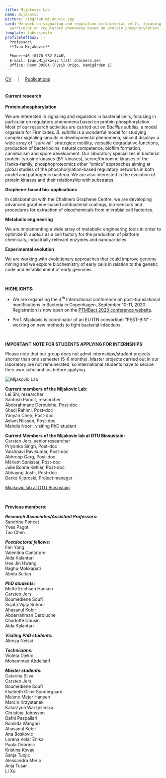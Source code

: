 ```yaml
---
title: Mijakovic Lab
name: mijakovic
picture: /img/lab_mijakovic.jpg
card: We work on signaling and regulation in bacterial cells, focusing in
  particular on regulatory phenomena based on protein phosphorylation.
template: labs/single
profileleftbox: |-
  Professor\
  **Ivan Mijakovic**

  Phone:+46 (0)70 982 8446\
  E-mail: Ivan.Mijakovic \[at] chalmers.se\
  Office: Room 3056A (Fysik Origo, Kemigården 1)
---
```

[CV](/img/cv_im2005.pdf) &nbsp;&nbsp;&nbsp;&nbsp;|&nbsp;&nbsp;&nbsp;&nbsp; [Publications](/img/pub_im2005.pdf) <br/><br/>

#### Current research

**Protein phosphorylation**

We are interested in signaling and regulation in bacterial cells, focusing in particular on regulatory phenomena based on protein phosphorylation. Most of our research activities are carried out on *Bacillus subtilis*, a model organism for Firmicutes. *B. subtilis* is a wonderful model for studying complex signaling circuits in developmental phenomena, since it displays a wide array of “survival” strategies: motility, versatile degradative functions, production of bacteriocins, natural competence, biofilm formation, cannibalism and spore development. Our laboratory specializes in bacterial protein-tyrosine kinases (BY-kinases), serine/threonine kinases of the Hanks-family, phosphoproteomics other “omics” approaches aiming at global studies of the phosphorylation-based regulatory networks in both model and pathogenic bacteria. We are also interested in the evolution of protein kinases and their relationship with substrates.

**Graphene-based bio-applications**

In collaboration with the Chalmers Graphene Centre, we are developing advanced graphene-based antibacterial coatings, bio-sensors and procedures for extraction of oleochemicals from microbial cell factories.

**Metabolic engineering**

We are implementing a wide array of metabolic engineering tools in order to optimize *B. subtilis* as a cell factory for the production of platform chemicals, industrially relevant enzymes and nanoparticles.

**Experimental evolution**

We are working with evolutionary approaches that could improve genome mining and we explore biochemistry of early cells in relation to the genetic code and establishment of early genomes.

<br/>

**HIGHLIGHTS:**

* We are organizing the 4<sup>th</sup> International conference on post-translational modifications in Bacteria in Copenhagen, September 10-11, 2020. Registration is now open on the [PTMBact 2020 conference website](https://www.sysbio.se/ptmbact2020/).    

* Prof. Mijakovic is coordinator of an EU ITN consortium “PEST-BIN” – working on new methods to fight bacterial infections.

<br/>

**IMPORTANT NOTE FOR STUDENTS APPLYING FOR INTERNSHIPS:**

Please note that our group does not admit internships/student projects shorter than one semester (5-6 months). Master projects carried out in our laboratory are not remunerated, so international students have to secure their own scholarships before applying.

![Mijakovic Lab](/img/pic_imgroup19_720.png)

**Current members of the Mijakovic Lab:**\
Lei Shi, researcher\
Santosh Pandit, researcher\
Abderahmane Derouiche, Post-doc\
Shadi Rahimi, Post-doc\
Yanyan Chen, Post-doc\
Avlant Nilsson, Post-doc  \
Mahdis Noori, visiting PhD student

**Current Members of the Mijakovic lab at DTU Biosustain:**\
Carsten Jers, senior researcher\
Priyanka Singh, Post-doc\
Vaishnavi Ravikumar, Post-doc\
Abhroop Garg, Post-doc\
Mériem Senissar, Post-doc\
Julie Bonne Køhler, Post-doc\
Abhayraj Joshi, Post-doc\
Darko Kjiproski, Project manager

[Mijakovic lab at DTU Biosustain ](http://www.biosustain.dtu.dk/english/research/research-groups/bacterial-signal-transduction)

<br/>

**Previous members:** 	  	 

***Research Associates/Assistant Professors:***\
Sandrine Poncet\
Yves Pagot\
Tao Chen  

***Postdoctoral fellows:***\
Fen Yang\
Valentina Cantatore\
Aida Kalantari\
Hee Jin Hwang\
Raghu Mokkapati\
Abida Sultan

***PhD students:***\
Mette Erichsen Hansen\
Carsten Jers\
Boumediene Soufi\
Sujata Vijay Sohoni\
Ahasanul Kobir\
Abderrahman Deroiuche\
Charlotte Cousin\
Aida Kalantari

***Visiting PhD students:***\
Alireza Neissi

***Technicians:***\
Violeta Djekic\
Mohammad Abdellatif

***Master students:***\
Catarina Silva\
Carsten Jers\
Boumediene Soufi\
Elsebeth Oline Sondergaard\
Malene Mejer Hansen\
Marcin Krzystanek\
Katarzyna Warzyzinska\
Christina Johnsson\
Dafni Paspaliari\
Romilda Wangari\
Ahasanul Kobir\
Ana Boskovic\
Lorena Kolar Znika\
Paula Dobrinic\
Kristina Kovac\
Sanja Tunjic\
Alessandra Merlo\
Anja Tusar\
Li Xu